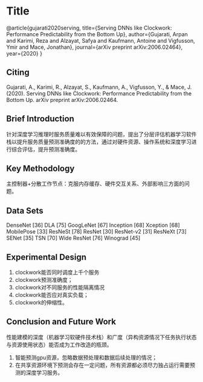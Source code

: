 # Title

@article{gujarati2020serving,
  title={Serving DNNs like Clockwork: Performance Predictability from the Bottom Up},
  author={Gujarati, Arpan and Karimi, Reza and Alzayat, Safya and Kaufmann, Antoine and Vigfusson, Ymir and Mace, Jonathan},
  journal={arXiv preprint arXiv:2006.02464},
  year={2020}
}

## Citing

Gujarati, A., Karimi, R., Alzayat, S., Kaufmann, A., Vigfusson, Y., & Mace, J. (2020). Serving DNNs like Clockwork: Performance Predictability from the Bottom Up. arXiv preprint arXiv:2006.02464.

## Brief Introduction

针对深度学习推理时服务质量难以有效保障的问题，提出了分层评估机器学习软件栈以提升服务质量预测准确度的的方法，通过对硬件资源、操作系统和深度学习进行综合评估，提升预测准确度。

## Key Methodology

主控制器+分散工作节点：克服内存缓存、硬件交互关系、外部影响三方面的问题。

## Data Sets

DenseNet [36]
DLA [75]
GoogLeNet [67]
Inception [68]
Xception [68]
MobilePose [33]
ResNeSt [78]
ResNet [30]
ResNet-v2 [31]
ResNeXt [73]
SENet [35]
TSN [70]
Wide ResNet [76]
Winograd [45]

## Experimental Design

1. clockwork能否同时调度上千个服务
2. clockwork预测准确度；
3. clockwork对不同服务的性能隔离情况
4. clockwork能否应对真实负载；
5. clockwork的伸缩性。

## Conclusion and Future Work

性能建模的深度（机器学习软硬件技术栈）和广度（异构资源情况下任务执行状态与资源使用状态）能否成为工作改造的瓶颈。

1. 智能预测gpu资源，忽略数据预处理和数据后续处理的情况；
2. 在共享资源环境下预测会存在一定问题，所有资源都必须尽力独占运行需要预测的深度学习服务。
